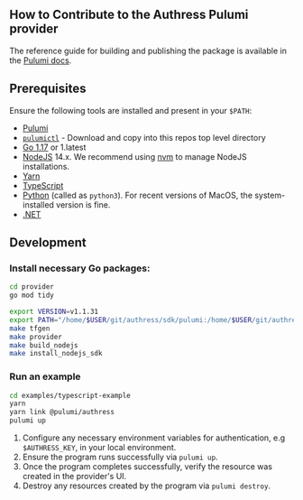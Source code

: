 ## How to Contribute to the Authress Pulumi provider
The reference guide for building and publishing the package is available in the [Pulumi docs](https://www.pulumi.com/docs/using-pulumi/pulumi-packages/how-to-author/).

## Prerequisites

Ensure the following tools are installed and present in your `$PATH`:

- [Pulumi](https://www.pulumi.com/docs/install/)
- [`pulumictl`](https://github.com/pulumi/pulumictl/releases) - Download and copy into this repos top level directory
- [Go 1.17](https://golang.org/dl/) or 1.latest
- [NodeJS](https://nodejs.org/en/) 14.x.  We recommend using [nvm](https://github.com/nvm-sh/nvm) to manage NodeJS installations.
- [Yarn](https://yarnpkg.com/)
- [TypeScript](https://www.typescriptlang.org/)
- [Python](https://www.python.org/downloads/) (called as `python3`).  For recent versions of MacOS, the system-installed version is fine.
- [.NET](https://dotnet.microsoft.com/download)

## Development

### Install necessary Go packages:

```sh
cd provider
go mod tidy
```

```sh
export VERSION=v1.1.31
export PATH="/home/$USER/git/authress/sdk/pulumi:/home/$USER/git/authress/sdk/pulumi/bin:/home/$USER/git/authress/sdk/pulumi/provider/cmd:$PATH"
make tfgen
make provider
make build_nodejs
make install_nodejs_sdk
```

### Run an example

```sh
cd examples/typescript-example
yarn
yarn link @pulumi/authress
pulumi up
```

1. Configure any necessary environment variables for authentication, e.g `$AUTHRESS_KEY`, in your local environment.
1. Ensure the program runs successfully via `pulumi up`.
1. Once the program completes successfully, verify the resource was created in the provider's UI.
1. Destroy any resources created by the program via `pulumi destroy`.